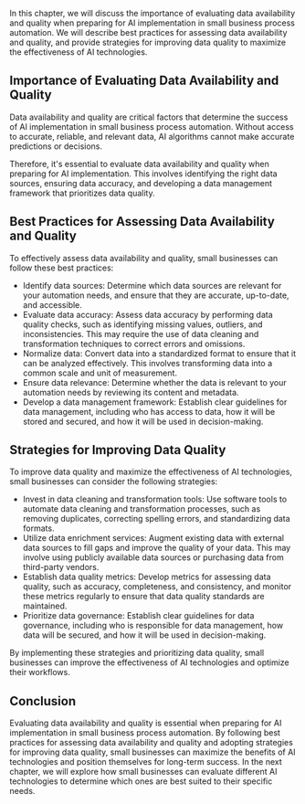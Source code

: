 
In this chapter, we will discuss the importance of evaluating data availability and quality when preparing for AI implementation in small business process automation. We will describe best practices for assessing data availability and quality, and provide strategies for improving data quality to maximize the effectiveness of AI technologies.

Importance of Evaluating Data Availability and Quality
------------------------------------------------------

Data availability and quality are critical factors that determine the success of AI implementation in small business process automation. Without access to accurate, reliable, and relevant data, AI algorithms cannot make accurate predictions or decisions.

Therefore, it's essential to evaluate data availability and quality when preparing for AI implementation. This involves identifying the right data sources, ensuring data accuracy, and developing a data management framework that prioritizes data quality.

Best Practices for Assessing Data Availability and Quality
----------------------------------------------------------

To effectively assess data availability and quality, small businesses can follow these best practices:

* Identify data sources: Determine which data sources are relevant for your automation needs, and ensure that they are accurate, up-to-date, and accessible.
* Evaluate data accuracy: Assess data accuracy by performing data quality checks, such as identifying missing values, outliers, and inconsistencies. This may require the use of data cleaning and transformation techniques to correct errors and omissions.
* Normalize data: Convert data into a standardized format to ensure that it can be analyzed effectively. This involves transforming data into a common scale and unit of measurement.
* Ensure data relevance: Determine whether the data is relevant to your automation needs by reviewing its content and metadata.
* Develop a data management framework: Establish clear guidelines for data management, including who has access to data, how it will be stored and secured, and how it will be used in decision-making.

Strategies for Improving Data Quality
-------------------------------------

To improve data quality and maximize the effectiveness of AI technologies, small businesses can consider the following strategies:

* Invest in data cleaning and transformation tools: Use software tools to automate data cleaning and transformation processes, such as removing duplicates, correcting spelling errors, and standardizing data formats.
* Utilize data enrichment services: Augment existing data with external data sources to fill gaps and improve the quality of your data. This may involve using publicly available data sources or purchasing data from third-party vendors.
* Establish data quality metrics: Develop metrics for assessing data quality, such as accuracy, completeness, and consistency, and monitor these metrics regularly to ensure that data quality standards are maintained.
* Prioritize data governance: Establish clear guidelines for data governance, including who is responsible for data management, how data will be secured, and how it will be used in decision-making.

By implementing these strategies and prioritizing data quality, small businesses can improve the effectiveness of AI technologies and optimize their workflows.

Conclusion
----------

Evaluating data availability and quality is essential when preparing for AI implementation in small business process automation. By following best practices for assessing data availability and quality and adopting strategies for improving data quality, small businesses can maximize the benefits of AI technologies and position themselves for long-term success. In the next chapter, we will explore how small businesses can evaluate different AI technologies to determine which ones are best suited to their specific needs.
